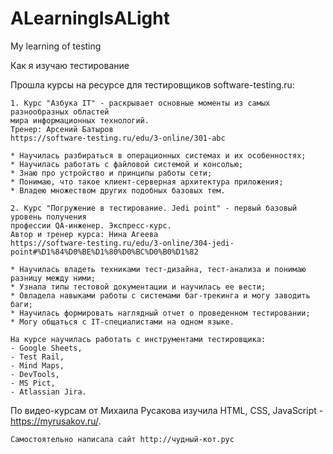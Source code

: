 # ALearningIsALight

My learning of testing

Как я изучаю тестирование

Прошла курсы на ресурсе для тестировщиков software-testing.ru:
	
	1. Курс "Азбука IT" - раскрывает основные моменты из самых разнообразных областей 
	мира информационных технологий.  
	Тренер: Арсений Батыров 
	https://software-testing.ru/edu/3-online/301-abc
	
	* Научилась разбираться в операционных системах и их особенностях;
	* Научилась работать с файловой системой и консолью;
	* Знаю про устройство и принципы работы сети;
	* Понимаю, что такое клиент-серверная архитектура приложения;
	* Владею множеством других подобных базовых тем.
	
	2. Курс "Погружение в тестирование. Jedi point" - первый базовый уровень получения 
	профессии QA-инженер. Экспресс-курс.
	Автор и тренер курса: Нина Агеева
	https://software-testing.ru/edu/3-online/304-jedi-point#%D1%84%D0%BE%D1%80%D0%BC%D0%B0%D1%82
	
	* Научилась владеть техниками тест-дизайна, тест-анализа и понимаю разницу между ними;
	* Узнала типы тестовой документации и научилась ее вести;
	* Овладела навыками работы с системами баг-трекинга и могу заводить баги;
	* Научилась формировать наглядный отчет о проведенном тестировании;
	* Могу общаться с IT-специалистами на одном языке.
	
	На курсе научилась работать с инструментами тестировщика:
	- Google Sheets,
	- Test Rail,
	- Mind Maps,
	- DevTools,
	- MS Pict,
	- Atlassian Jira.
	

По видео-курсам от Михаила Русакова изучила HTML, CSS, JavaScript - https://myrusakov.ru/.

	Самостоятельно написала сайт http://чудный-кот.рус